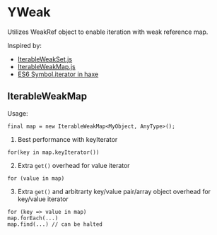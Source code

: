 # YWeak

Utilizes WeakRef object to enable iteration with weak reference map.

Inspired by:
- [IterableWeakSet.js](https://gist.github.com/seanlinsley/bc10378fd311d75cf6b5e80394be813d)
- [IterableWeakMap.js](https://github.com/tc39/proposal-weakrefs)
- [ES6 Symbol.iterator in haxe](https://git.belin.io/cedx/webstorage.hx/src/branch/main/src/webstorage/WebStorage.hx)

## IterableWeakMap

Usage:
```
final map = new IterableWeakMap<MyObject, AnyType>();
```

1. Best performance with keyIterator
```
for(key in map.keyIterator())
```

2. Extra `get()` overhead for value iterator
```
for (value in map)
```

3. Extra `get()` and arbitrarty key/value pair/array object overhead for key/value iterator
```
for (key => value in map)
map.forEach(...)
map.find(...) // can be halted
```